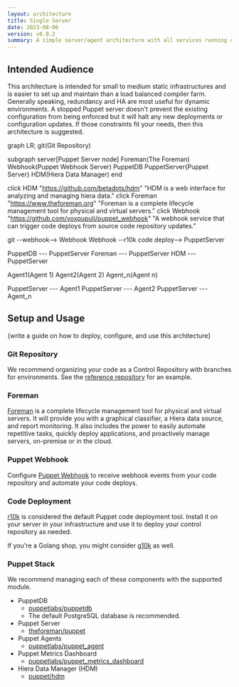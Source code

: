 ```yaml
---
layout: architecture
title: Single Server
date: 2023-08-06
version: v0.0.2
summary: A simple server/agent architecture with all services running on a single machine.
---
```


## Intended Audience

This architecture is intended for small to medium static infrastructures and is
easier to set up and maintain than a load balanced compiler farm. Generally speaking,
redundancy and HA are most useful for dynamic environments. A stopped Puppet
server doesn't prevent the existing configuration from being enforced but it will
halt any new deployments or configuration updates. If those constraints fit your
needs, then this architecture is suggested.


<div class="mermaid">
  graph LR;
  git(Git Repository)

  subgraph server[Puppet Server node]
    Foreman(The Foreman)
    Webhook(Puppet Webhook Server)
    PuppetDB
    PuppetServer{Puppet Server}
    HDM(Hiera Data Manager)
  end

  click HDM "https://github.com/betadots/hdm" "HDM is a web interface for analyzing and managing hiera data."
  click Foreman "https://www.theforeman.org" "Foreman is a complete lifecycle management tool for physical and virtual servers."
  click Webhook "https://github.com/voxpupuli/puppet_webhook" "A webhook service that can trigger code deploys from source code repository updates."

  git --webhook--> Webhook
  Webhook --r10k code deploy--> PuppetServer

  PuppetDB --- PuppetServer
  Foreman --- PuppetServer
  HDM --- PuppetServer

  Agent1(Agent 1)
  Agent2(Agent 2)
  Agent_n(Agent n)

  PuppetServer --- Agent1
  PuppetServer --- Agent2
  PuppetServer --- Agent_n
</div>

## Setup and Usage

{write a guide on how to deploy, configure, and use this architecture}


### Git Repository

We recommend organizing your code as a Control Repository with branches for
environments. See the [reference repository](https://github.com/puppetlabs/control-repo)
for an example.


### Foreman

[Foreman](https://www.theforeman.org) is a complete lifecycle management tool
for physical and virtual servers. It will provide you with a graphical
classifier, a Hiera data source, and report monitoring. It also includes the
power to easily automate repetitive tasks, quickly deploy applications, and
proactively manage servers, on-premise or in the cloud.


### Puppet Webhook

Configure [Puppet Webhook](https://github.com/voxpupuli/puppet_webhook) to receive
webhook events from your code repository and automate your code deploys.

### Code Deployment

[r10k](https://github.com/puppetlabs/r10k) is considered the default Puppet code
deployment tool. Install it on your server in your infrastructure and use it to
deploy your control repository as needed.

If you're a Golang shop, you might consider [g10k](https://github.com/xorpaul/g10k) as well.


### Puppet Stack

We recommend managing each of these components with the supported module.

* PuppetDB
    * [puppetlabs/puppetdb](https://forge.puppet.com/puppetlabs/puppetdb)
    * The default PostgreSQL database is recommended.
* Puppet Server
    * [theforeman/puppet](https://forge.puppet.com/modules/theforeman/puppet)
* Puppet Agents
    * [puppetlabs/puppet_agent](https://forge.puppet.com/puppetlabs/puppet_agent)
* Puppet Metrics Dashboard
    * [puppetlabs/puppet_metrics_dashboard](https://forge.puppet.com/puppetlabs/puppet_metrics_dashboard)
* Hiera Data Manager (HDM)
    * [puppet/hdm](https://forge.puppet.com/modules/puppet/hdm)
